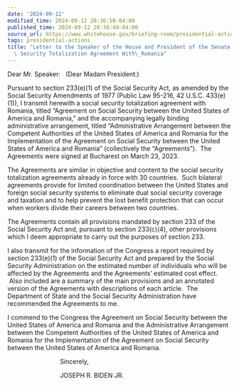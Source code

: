 ```yaml
---
date: '2024-09-12'
modified_time: 2024-09-12 20:36:50-04:00
published_time: 2024-09-12 20:36:49-04:00
source_url: https://www.whitehouse.gov/briefing-room/presidential-actions/2024/09/12/letter-to-the-speaker-of-the-house-and-president-of-the-senate-on-the-social-security-totalization-agreement-with-romania/
tags: presidential-actions
title: "Letter to the Speaker of the House and President of the Senate on the Social\
  \ Security Totalization Agreement With\_Romania"
---
```

 
Dear Mr. Speaker:   (Dear Madam President:)

Pursuant to section 233(e)(1) of the Social Security Act, as amended by
the Social Security Amendments of 1977 (Public Law 95-216, 42 U.S.C.
433(e)(1)), I transmit herewith a social security totalization agreement
with Romania, titled “Agreement on Social Security between the United
States of America and Romania,” and the accompanying legally binding
administrative arrangement, titled “Administrative Arrangement between
the Competent Authorities of the United States of America and Romania
for the Implementation of the Agreement on Social Security between the
United States of America and Romania” (collectively the “Agreements”).
 The Agreements were signed at Bucharest on March 23, 2023.

The Agreements are similar in objective and content to the social
security totalization agreements already in force with 30 countries.
 Such bilateral agreements provide for limited coordination between the
United States and foreign social security systems to eliminate dual
social security coverage and taxation and to help prevent the lost
benefit protection that can occur when workers divide their careers
between two countries.

The Agreements contain all provisions mandated by section 233 of the
Social Security Act and, pursuant to section 233(c)(4), other provisions
which I deem appropriate to carry out the purposes of section 233.

I also transmit for the information of the Congress a report required by
section 233(e)(1) of the Social Security Act and prepared by the Social
Security Administration on the estimated number of individuals who will
be affected by the Agreements and the Agreements’ estimated cost effect.
 Also included are a summary of the main provisions and an annotated
version of the Agreements with descriptions of each article.  The
Department of State and the Social Security Administration have
recommended the Agreements to me.

I commend to the Congress the Agreement on Social Security between the
United States of America and Romania and the Administrative Arrangement
between the Competent Authorities of the United States of America and
Romania for the Implementation of the Agreement on Social Security
between the United States of America and Romania.

                              Sincerely,

                              JOSEPH R. BIDEN JR.
